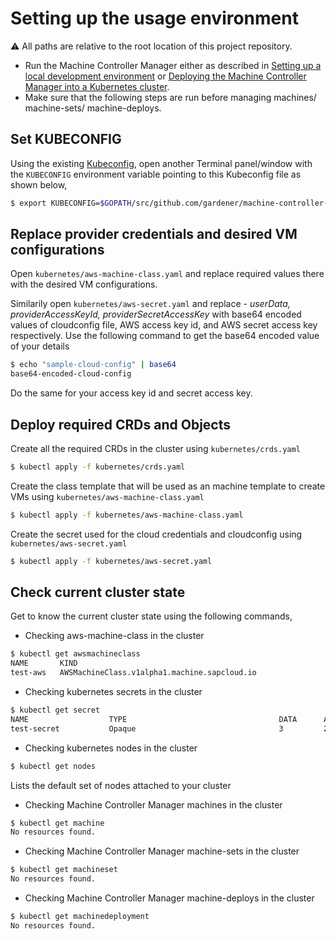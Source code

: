 # Setting up the usage environment

:warning: All paths are relative to the root location of this project repository.

- Run the Machine Controller Manager either as described in [Setting up a local development environment](../development/local_setup.md) or [Deploying the Machine Controller Manager into a Kubernetes cluster](../deployment/kubernetes.md).
- Make sure that the following steps are run before managing machines/ machine-sets/ machine-deploys.

## Set KUBECONFIG

Using the existing [Kubeconfig](https://kubernetes.io/docs/tasks/access-application-cluster/authenticate-across-clusters-kubeconfig/), open another Terminal panel/window with the `KUBECONFIG` environment variable pointing to this Kubeconfig file as shown below,

```bash
$ export KUBECONFIG=$GOPATH/src/github.com/gardener/machine-controller-manager/dev/kubeconfig.yaml
```

## Replace provider credentials and desired VM configurations

Open `kubernetes/aws-machine-class.yaml` and replace required values there with the desired VM configurations. 

Similarily open `kubernetes/aws-secret.yaml` and replace - *userData, providerAccessKeyId, providerSecretAccessKey* with base64 encoded values of cloudconfig file, AWS access key id, and AWS secret access key respectively. Use the following command to get the base64 encoded value of your details

```bash
$ echo "sample-cloud-config" | base64
base64-encoded-cloud-config
```

Do the same for your access key id and secret access key.

## Deploy required CRDs and Objects

Create all the required CRDs in the cluster using `kubernetes/crds.yaml`
```bash
$ kubectl apply -f kubernetes/crds.yaml
```

Create the class template that will be used as an machine template to create VMs using `kubernetes/aws-machine-class.yaml`
```bash
$ kubectl apply -f kubernetes/aws-machine-class.yaml
```

Create the secret used for the cloud credentials and cloudconfig using `kubernetes/aws-secret.yaml`
```bash
$ kubectl apply -f kubernetes/aws-secret.yaml
```

## Check current cluster state

Get to know the current cluster state using the following commands,

- Checking aws-machine-class in the cluster
```bash
$ kubectl get awsmachineclass
NAME       KIND
test-aws   AWSMachineClass.v1alpha1.machine.sapcloud.io
```

- Checking kubernetes secrets in the cluster
```bash
$ kubectl get secret
NAME                  TYPE                                  DATA      AGE
test-secret           Opaque                                3         21h
```

- Checking kubernetes nodes in the cluster
```bash
$ kubectl get nodes
```
Lists the default set of nodes attached to your cluster

- Checking Machine Controller Manager machines in the cluster
```bash
$ kubectl get machine
No resources found.
```

- Checking Machine Controller Manager machine-sets in the cluster
```bash
$ kubectl get machineset
No resources found.
```

- Checking Machine Controller Manager machine-deploys in the cluster
```bash
$ kubectl get machinedeployment
No resources found.
```